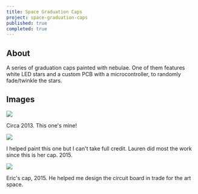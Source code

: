 ```yaml
---
title: Space Graduation Caps
project: space-graduation-caps
published: true
completed: true
---
```

## About
A series of graduation caps painted with nebulae. One of them features white LED stars and a custom PCB with a microcontroller, to randomly fade/twinkle the stars.

## Images
<img src="{{site.url}}/assets/img/swan-nebula.jpg">

Circa 2013. This one's mine!

<img src="{{site.url}}/assets/img/lauren-gradcap.jpg">

I helped paint this one but I can't take full credit. Lauren did most the work since this is her cap. 2015.

<img src="{{site.url}}/assets/img/eric-gradcap.jpg">

Eric's cap, 2015. He helped me design the circuit board in trade for the art space.

